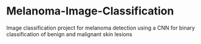 # Melanoma-Image-Classification
Image classification project for melanoma detection using a CNN for binary classification of benign and malignant skin lesions
